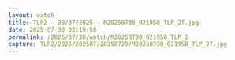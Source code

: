 ```yaml
---
layout: watch
title: TLP2 - 30/07/2025 - M20250730_021958_TLP_2T.jpg
date: 2025-07-30 02:19:58
permalink: /2025/07/30/watch/M20250730_021958_TLP_2
capture: TLP2/2025/202507/20250729/M20250730_021958_TLP_2T.jpg
---
```

